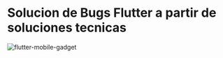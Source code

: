 # Solucion de Bugs Flutter a partir de soluciones tecnicas

![flutter-mobile-gadget](https://github.com/user-attachments/assets/1d05a350-c0be-4771-9e7e-051406069a84)
